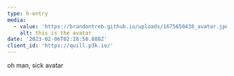 ```yaml
---
type: h-entry
media:
  - value: 'https://brandontreb.github.io/uploads/1675650438_avatar.jpeg'
    alt: this is the avatar
date: '2023-02-06T02:28:50.888Z'
client_id: 'https://quill.p3k.io/'
---
```

oh man, sick avatar
